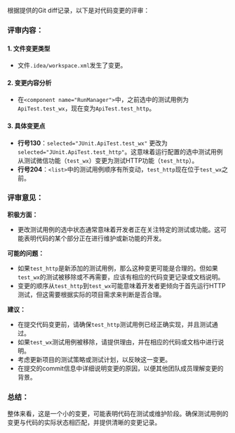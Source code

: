 根据提供的Git diff记录，以下是对代码变更的评审：

### 评审内容：

#### 1. 文件变更类型
- 文件`.idea/workspace.xml`发生了变更。

#### 2. 变更内容分析
- 在`<component name="RunManager">`中，之前选中的测试用例为`ApiTest.test_wx`，现在变为`ApiTest.test_http`。

#### 3. 具体变更点
- **行号130**：`selected="JUnit.ApiTest.test_wx"` 更改为 `selected="JUnit.ApiTest.test_http"`。这意味着运行配置的选中测试用例从测试微信功能（`test_wx`）变更为测试HTTP功能（`test_http`）。
- **行号204**：`<list>`中的测试用例顺序有所变动，`test_http`现在位于`test_wx`之前。

### 评审意见：

**积极方面：**
- 更改测试用例的选中状态通常意味着开发者正在关注特定的测试或功能。这可能表明代码的某个部分正在进行维护或新功能的开发。

**可能的问题：**
- 如果`test_http`是新添加的测试用例，那么这种变更可能是合理的。但如果`test_wx`的测试被移除或不再需要，应该有相应的代码变更记录或文档说明。
- 变更的顺序从`test_http`到`test_wx`可能意味着开发者更倾向于首先运行HTTP测试，但这需要根据实际的项目需求来判断是否合理。

**建议：**
- 在提交代码变更前，请确保`test_http`测试用例已经正确实现，并且测试通过。
- 如果`test_wx`测试用例被移除，请提供理由，并在相应的代码或文档中进行说明。
- 考虑更新项目的测试策略或测试计划，以反映这一变更。
- 在提交的commit信息中详细说明变更的原因，以便其他团队成员理解变更的背景。

### 总结：
整体来看，这是一个小的变更，可能表明代码在测试或维护阶段。确保测试用例的变更与代码的实际状态相匹配，并提供清晰的变更记录。